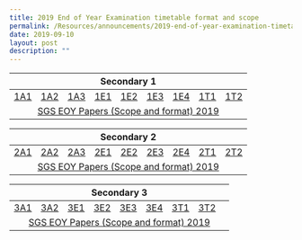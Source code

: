 ```yaml
---
title: 2019 End of Year Examination timetable format and scope
permalink: /Resources/announcements/2019-end-of-year-examination-timetable-format-and-scope/
date: 2019-09-10
layout: post
description: ""
---
```

<table>
<thead>
  <tr>
    <th colspan="9" style="text-align: center;" >Secondary 1</th>
  </tr>
</thead>
<tbody>
  <tr>
    <td><a href="/files/Announcement/EOY%202019/EOY-Letters-to-Parents-Sec1NA.pdf" target = "_blank" >1A1</a></td>
    <td><a href="/files/Announcement/EOY%202019/EOY-Letters-to-Parents-Sec1NA.pdf" target = "_blank">1A2</a></td>
    <td><a href="/files/Announcement/EOY%202019/EOY-Letters-to-Parents-Sec1NA.pdf" target = "_blank">1A3</a></td>
    <td><a href="/files/Announcement/EOY%202019/EOY-Letters-to-Parents-Sec1E.pdf" target = "_blank">1E1</a></td>
    <td><a href="/files/Announcement/EOY%202019/EOY-Letters-to-Parents-Sec1E.pdf" target = "_blank">1E2</a></td>
    <td><a href="/files/Announcement/EOY%202019/EOY-Letters-to-Parents-Sec1E.pdf" target = "_blank">1E3</a></td>
    <td><a href="/files/Announcement/EOY%202019/EOY-Letters-to-Parents-Sec1E.pdf" target = "_blank">1E4</a></td>
    <td><a href="/files/Announcement/EOY%202019/EOY-Letters-to-Parents-Sec1NT_Updated-16-Sept.pdf" target = "_blank">1T1</a></td>
    <td><a href="/files/Announcement/EOY%202019/EOY-Letters-to-Parents-Sec1NT_Updated-16-Sept.pdf" target = "_blank">1T2</a></td>
  </tr>
  <tr>
    <td colspan="9" style="text-align: center;" ><a href="/files/Announcement/EOY%202019/SGS-EOY-Papers-Scope-and-format-2019.pdf" target = "_blank">SGS EOY Papers (Scope and format) 2019</a></td>
  </tr>
</tbody>
</table>

<table>
<thead>
  <tr>
    <th colspan="9" style="text-align: center;">Secondary 2</th>
  </tr>
</thead>
<tbody>
  <tr>
    <td><a href="/files/Announcement/EOY%202019/EOY-Letters-to-Parents-Sec2NA_Updated-9-Sept.pdf" target = "_blank">2A1</a></td>
    <td><a href="/files/Announcement/EOY%202019/EOY-Letters-to-Parents-Sec2NA_Updated-9-Sept.pdf" target = "_blank">2A2</a></td>
    <td><a href="/files/Announcement/EOY%202019/EOY-Letters-to-Parents-Sec2NA_Updated-9-Sept.pdf" target = "_blank">2A3</a></td>
    <td><a href="/files/Announcement/EOY%202019/EOY-Letters-to-Parents-Sec2E.pdf" target = "_blank">2E1</a></td>
    <td><a href="/files/Announcement/EOY%202019/EOY-Letters-to-Parents-Sec2E.pdf" target = "_blank">2E2</a></td>
    <td><a href="/files/Announcement/EOY%202019/EOY-Letters-to-Parents-Sec2E.pdf" target = "_blank">2E3</a></td>
    <td><a href="/files/Announcement/EOY%202019/EOY-Letters-to-Parents-Sec2E.pdf" target = "_blank">2E4</a></td>
    <td><a href="/files/Announcement/EOY%202019/EOY-Letters-to-Parents-Sec2NT.pdf" target = "_blank">2T1</a></td>
    <td><a href="/files/Announcement/EOY%202019/EOY-Letters-to-Parents-Sec2NT.pdf" target = "_blank">2T2</a></td>
  </tr>
  <tr>
    <td colspan="9" style="text-align: center;"><a href="/files/Announcement/EOY%202019/SGS-EOY-Papers-Scope-and-format-2019.pdf" target = "_blank" >SGS EOY Papers (Scope and format) 2019</a></td>
  </tr>
</tbody>
</table>

<table>
<thead>
  <tr>
    <th colspan="9" style="text-align: center;">Secondary 3</th>
  </tr>
</thead>
<tbody>
  <tr>
    <td><a href="/files/Announcement/EOY%202019/EOY-Letters-to-Parents-Sec3NA.pdf" target = "_blank">3A1</a></td>
    <td><a href="/files/Announcement/EOY%202019/EOY-Letters-to-Parents-Sec3NA.pdf" target = "_blank">3A2</a></td>
    <td><a href="/files/Announcement/EOY%202019/EOY-Letters-to-Parents-Sec3E.pdf" target = "_blank">3E1</a></td>
    <td><a href="/files/Announcement/EOY%202019/EOY-Letters-to-Parents-Sec3E.pdf" target = "_blank">3E2</a></td>
    <td><a href="/files/Announcement/EOY%202019/EOY-Letters-to-Parents-Sec3E.pdf" target = "_blank">3E3</a></td>
    <td><a href="/files/Announcement/EOY%202019/EOY-Letters-to-Parents-Sec3E.pdf" target = "_blank">3E4</a></td>
    <td><a href="/files/Announcement/EOY%202019/EOY-Letters-to-Parents-Sec3NT.pdf" target = "_blank">3T1</a></td>
    <td><a href="/files/Announcement/EOY%202019/EOY-Letters-to-Parents-Sec3NT.pdf" target = "_blank">3T2</a></td>
    <td></td>
  </tr>
  <tr>
    <td colspan="9" style="text-align: center;"><a href="/files/Announcement/EOY%202019/SGS-EOY-Papers-Scope-and-format-2019.pdf" target = "_blank">SGS EOY Papers (Scope and format) 2019</a></td>
  </tr>
</tbody>
</table>